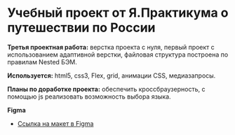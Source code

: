 
# Учебный проект от Я.Практикума   о путешествии по России   

**Третья проектная работа:** верстка проекта с нуля, первый проект с использованием адаптивной верстки, файловая структура построена по правилам Nested БЭМ.

**Используется:** html5, css3, Flex, grid, анимации CSS, медиазапросы.  

**Планы по доработке проекта:**  обеспечить кроссбраузерность, с помощью js реализовать возможность выбора языка.

**Figma**

* [Ссылка на макет в Figma](https://www.figma.com/file/5S2WSbEFL6awjVWJ0NWL8Q/Sprint-3_-Russia-_-desktop-mobile?node-id=28503%3A0)

